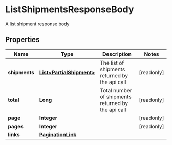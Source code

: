 

# ListShipmentsResponseBody

A list shipment response body

## Properties

| Name | Type | Description | Notes |
|------------ | ------------- | ------------- | -------------|
|**shipments** | [**List&lt;PartialShipment&gt;**](PartialShipment.md) | The list of shipments returned by the api call |  [readonly] |
|**total** | **Long** | Total number of shipments returned by the api call |  [readonly] |
|**page** | **Integer** |  |  [readonly] |
|**pages** | **Integer** |  |  [readonly] |
|**links** | [**PaginationLink**](PaginationLink.md) |  |  |



